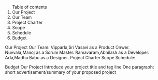 <ol>Table of contents
<li>Our Project</li>
<li>Our Team</li>
<li>Project Charter</li>
<li>Scope</li>
<li>Schedule</li>
<li>Budget</li>
</ol>
Our Project
Our Team:
Vipparla,Sri Vasavi as a Product Onwer.
Nuvvala,Manoj as a Scrum Master.
Ramavaram,Abhilash as a Developer.
Arla,Madhu Babu as a Designer.
Project Charter
Scope
Schedule:

Budget
Our Project
Introduce your project title and tag line
One paragraph: short advertisement/summary of your proposed project
